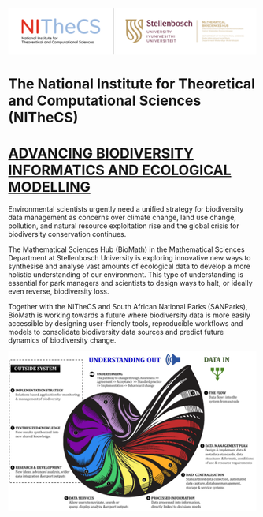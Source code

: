![alt text](img_logo_nithecs_biomath.png "NITheCS - Modelling Biodiversity")

# The National Institute for Theoretical and Computational Sciences (NITheCS)

# [ADVANCING BIODIVERSITY INFORMATICS AND ECOLOGICAL MODELLING](https://nithecs.ac.za/modelling-biodiversity/)
Environmental scientists urgently need a unified strategy for biodiversity data management as concerns over climate change, land use change, pollution, and natural resource exploitation rise and the global crisis for biodiversity conservation continues.

The Mathematical Sciences Hub (BioMath) in the Mathematical Sciences Department at Stellenbosch University is exploring innovative new ways to synthesise and analyse vast amounts of ecological data to develop a more holistic understanding of our environment. This type of understanding is essential for park managers and scientists to design ways to halt, or ideally even reverse, biodiversity loss.

Together with the NITheCS and South African National Parks (SANParks), BioMath is working towards a future where biodiversity data is more easily accessible by designing user-friendly tools, reproducible workflows and models to consolidate biodiversity data sources and predict future dynamics of biodiversity change.


![alt text](img_figure_1.png "Biodiversity Informatics (MacFadyen et al 2022)")
